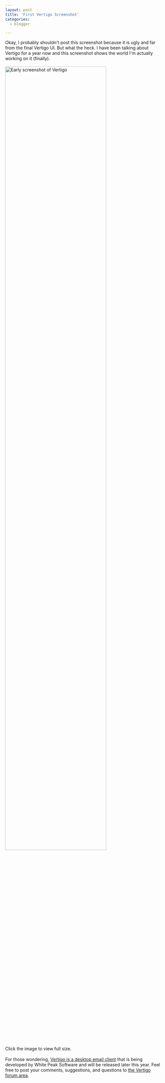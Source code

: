 ```yaml
---
layout: post
title: 'First Vertigo Screenshot'
categories:
  - blogger

---
```


Okay, I probably shouldn't post this screenshot because it is ugly and far from the final Vertigo UI.  But what the heck.  I have been talking about Vertigo for a year now and this screenshot shows the world I'm actually working on it (finally).<br /><br /><a href="http://www.thecave.com/images/blogimages/vertigo-20060102-snapshot.gif"><img src="http://www.thecave.com/images/blogimages/vertigo-20060102-snapshot.gif" width="80%" height="80%" border="0" alt="Early screenshot of Vertigo" /></a><br />Click the image to view full size.<br /><br />For those wondering, <a href="http://www.whitepeaksoftware.com/vertigo.aspx">Vertigo is a desktop email client</a> that is being developed by White Peak Software and will be released later this year.  Feel free to post your comments, suggestions, and questions to <a href="http://www.whitepeaksoftware.com/forums/Forum11-1.aspx">the Vertigo forum area</a>.
